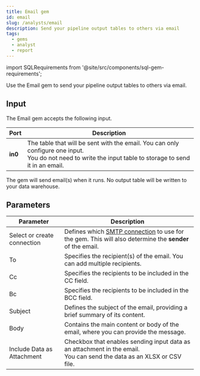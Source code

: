 ```yaml
---
title: Email gem
id: email
slug: /analysts/email
description: Send your pipeline output tables to others via email
tags:
  - gems
  - analyst
  - report
---
```


import SQLRequirements from '@site/src/components/sql-gem-requirements';

<SQLRequirements
  execution_engine="Prophecy Automate"
  sql_package_name=""
  sql_package_version=""
/>

Use the Email gem to send your pipeline output tables to others via email.

## Input

The Email gem accepts the following input.

| Port    | Description                                                                                                                                                    |
| ------- | -------------------------------------------------------------------------------------------------------------------------------------------------------------- |
| **in0** | The table that will be sent with the email. You can only configure one input. <br/>You do not need to write the input table to storage to send it in an email. |

The gem will send email(s) when it runs. No output table will be written to your data warehouse.

## Parameters

| Parameter                   | Description                                                                                                                                                                 |
| --------------------------- | --------------------------------------------------------------------------------------------------------------------------------------------------------------------------- |
| Select or create connection | Defines which [SMTP connection](docs/administration/fabrics/prophecy-fabrics/connections/smtp.md) to use for the gem. This will also determine the **sender** of the email. |
| To                          | Specifies the recipient(s) of the email. You can add multiple recipients.                                                                                                   |
| Cc                          | Specifies the recipients to be included in the CC field.                                                                                                                    |
| Bc                          | Specifies the recipients to be included in the BCC field.                                                                                                                   |
| Subject                     | Defines the subject of the email, providing a brief summary of its content.                                                                                                 |
| Body                        | Contains the main content or body of the email, where you can provide the message.                                                                                          |
| Include Data as Attachment  | Checkbox that enables sending input data as an attachment in the email. <br/>You can send the data as an XLSX or CSV file.                                                  |
